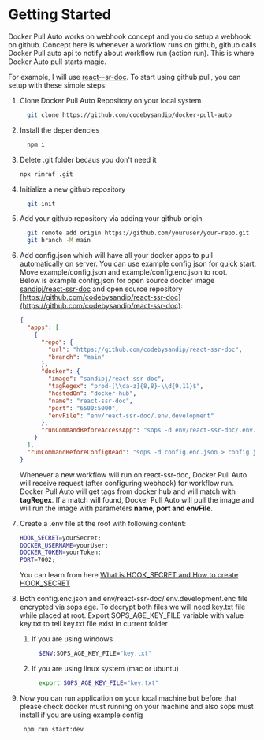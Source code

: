 # Getting Started

Docker Pull Auto works on webhook concept and you do setup a webhook on github. Concept here is whenever a workflow runs on github, github calls Docker Pull auto api to notify about workflow run (action run). This is where Docker Auto pull starts magic.

For example, I will use [react--sr-doc](https://github.com/codebysandip/react-ssr-doc). To start using github pull, you can setup with these simple steps:

1. Clone Docker Pull Auto Repository on your local system

   ```bash
     git clone https://github.com/codebysandip/docker-pull-auto
   ```

2. Install the dependencies
   ```bash
     npm i
   ```
3. Delete .git folder becaus you don't need it

   ```bash
   npx rimraf .git
   ```

4. Initialize a new github repository
   ```bash
     git init
   ```
5. Add your github repository via adding your github origin

   ```bash
     git remote add origin https://github.com/youruser/your-repo.git
     git branch -M main
   ```

6. Add config.json which will have all your docker apps to pull automatically on server. You can use example config json for quick start. Move example/config.json and example/config.enc.json to root.  
   Below is example config.json for open source docker image [sandipj/react-ssr-doc](https://hub.docker.com/repository/docker/sandipj/react-ssr-doc/general) and open source repository [https://github.com/codebysandip/react-ssr-doc](https://github.com/codebysandip/react-ssr-doc):

   ```json
   {
     "apps": [
       {
         "repo": {
           "url": "https://github.com/codebysandip/react-ssr-doc",
           "branch": "main"
         },
         "docker": {
           "image": "sandipj/react-ssr-doc",
           "tagRegex": "prod-[\\da-z]{8,8}-\\d{9,11}$",
           "hostedOn": "docker-hub",
           "name": "react-ssr-doc",
           "port": "6500:5000",
           "envFile": "env/react-ssr-doc/.env.development"
         },
         "runCommandBeforeAccessApp": "sops -d env/react-ssr-doc/.env.development.enc > env/react-ssr-doc/.env.development"
       }
     ],
     "runCommandBeforeConfigRead": "sops -d config.enc.json > config.json"
   }
   ```

   Whenever a new workflow will run on react-ssr-doc, Docker Pull Auto will receive request (after configuring webhook) for workflow run. Docker Pull Auto will get tags from docker hub and will match with **tagRegex**. If a match will found, Docker Pull Auto will pull the image and will run the image with parameters **name, port and envFile**.

7. Create a .env file at the root with following content:

   ```bash
   HOOK_SECRET=yourSecret;
   DOCKER_USERNAME=yourUser;
   DOCKER_TOKEN=yourToken;
   PORT=7002;
   ```

   You can learn from here [What is HOOK_SECRET and How to create HOOK_SECRET](./how-to-create-hook-secret.md)

8. Both config.enc.json and env/react-ssr-doc/.env.development.enc file encrypted via sops age. To decrypt both files we will need key.txt file while placed at root. Export SOPS_AGE_KEY_FILE variable with value key.txt to tell key.txt file exist in current folder

   1. If you are using windows
      ```bash
        $ENV:SOPS_AGE_KEY_FILE="key.txt"
      ```
   2. If you are using linux system (mac or ubuntu)
      ```bash
        export SOPS_AGE_KEY_FILE="key.txt"
      ```

9. Now you can run application on your local machine but before that please check docker must running on your machine and also sops must install if you are using example config
   ```bash
    npm run start:dev
   ```
